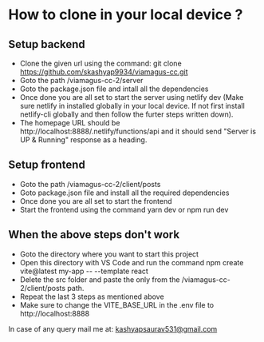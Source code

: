 # How to clone in your local device ?

## Setup backend

* Clone the given url using the command: git clone https://github.com/skashyap9934/viamagus-cc.git
* Goto the path /viamagus-cc-2/server
* Goto the package.json file and intall all the dependencies
* Once done you are all set to start the server using netlify dev (Make sure netlify in installed globally in your local device. If not first install netlify-cli globally and then follow the furter steps written down).
* The homepage URL should be http://localhost:8888/.netlify/functions/api and it should send "Server is UP & Running" response as a heading.

## Setup frontend
* Goto the path /viamagus-cc-2/client/posts
* Goto package.json file and install all the required dependencies
* Once done you are all set to start the frontend
* Start the frontend using the command yarn dev or npm run dev

## When the above steps don't work
* Goto the directory where you want to start this project
* Open this directory with VS Code and run the command npm create vite@latest my-app -- --template react
* Delete the src folder and paste the only from the /viamagus-cc-2/client/posts path.
* Repeat the last 3 steps as mentioned above
* Make sure to change the VITE_BASE_URL in the .env file to http://localhost:8888

In case of any query mail me at: kashyapsaurav531@gmail.com
